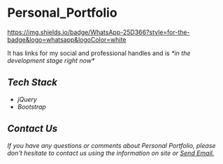 # Personal_Portfolio

https://img.shields.io/badge/WhatsApp-25D366?style=for-the-badge&logo=whatsapp&logoColor=white

<p>It has links for my social and professional handles and is <em>*in the development stage right now*<em></p>

## Tech Stack

<ul>
<li> jQuery </li>
<li> Bootstrap </li>
</ul>

<!--<img src="" alt="ScreenShot_Chetan-Portfolio"/>-->

## Contact Us
If you have any questions or comments about Personal Portfolio, please don't hesitate to contact us using the information on site or <a href="mailto:chetan.raut2009@gmail.com?subject=Chetan-Portfolio">Send Email.</a>